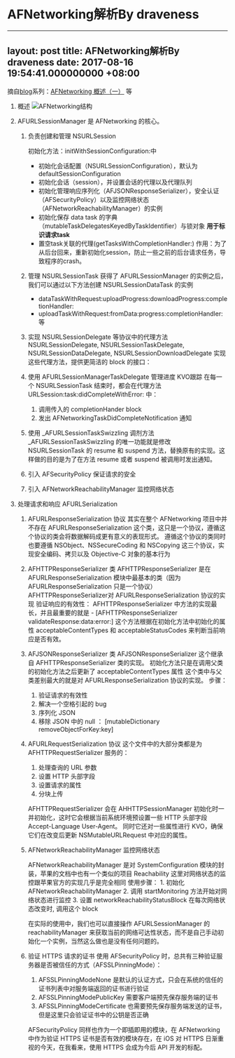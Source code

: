 # AFNetworking解析By draveness
---
layout: post
title: AFNetworking解析By draveness
date: 2017-08-16 19:54:41.000000000 +08:00
---

摘自[blog](http://draveness.me/)系列：[AFNetworking 概述（一）](http://draveness.me/afnetworking1.html) 等


1. 概述
![AFNetworking结构](http://7xrlu3.com1.z0.glb.clouddn.com/2016-03-21-afnetworking-arch.png)

2. AFURLSessionManager 是 AFNetworking 的核心。

    1. 负责创建和管理 NSURLSession
        
        初始化方法：initWithSessionConfiguration:中
        - 初始化会话配置（NSURLSessionConfiguration），默认为defaultSessionConfiguration
        - 初始化会话（session），并设置会话的代理以及代理队列
        - 初始化管理响应序列化（AFJSONResponseSerializer），安全认证（AFSecurityPolicy）以及监控网络状态（AFNetworkReachabilityManager）的实例
        - 初始化保存 data task 的字典（mutableTaskDelegatesKeyedByTaskIdentifier）与锁对象 **用于标识请求task**
        - 置空task关联的代理(getTasksWithCompletionHandler:) 作用：为了从后台回来，重新初始化session，防止一些之前的后台请求任务，导致程序的crash。
    
    2. 管理 NSURLSessionTask
        获得了 AFURLSessionManager 的实例之后，我们可以通过以下方法创建 NSURLSessionDataTask 的实例
        - dataTaskWithRequest:uploadProgress:downloadProgress:completionHandler:        
        - uploadTaskWithRequest:fromData:progress:completionHandler:
        等

    3. 实现 NSURLSessionDelegate 等协议中的代理方法
        NSURLSessionDelegate, NSURLSessionTaskDelegate, NSURLSessionDataDelegate, NSURLSessionDownloadDelegate
        实现这些代理方法，提供更简洁的 block 的接口：
    
    4. 使用 AFURLSessionManagerTaskDelegate 管理进度
        KVO跟踪
        在每一个 NSURLSessionTask 结束时，都会在代理方法 URLSession:task:didCompleteWithError: 中：
        1. 调用传入的 completionHander block
        2. 发出 AFNetworkingTaskDidCompleteNotification 通知
    
    5. 使用 _AFURLSessionTaskSwizzling 调剂方法
        _AFURLSessionTaskSwizzling 的唯一功能就是修改 NSURLSessionTask 的 resume 和 suspend 方法，替换原有的实现。这样做的目的是为了在方法 resume 或者 suspend 被调用时发出通知。
    
    6. 引入 AFSecurityPolicy 保证请求的安全
    7. 引入 AFNetworkReachabilityManager 监控网络状态


3. 处理请求和响应 AFURLSerialization
    
    1. AFURLResponseSerialization 协议
    其实在整个 AFNetworking 项目中并不存在 AFURLResponseSerialization 这个类，这只是一个协议，遵循这个协议的类会将数据解码成更有意义的表现形式。
    遵循这个协议的类同时也要遵循 NSObject、NSSecureCoding 和 NSCopying 这三个协议，实现安全编码、拷贝以及 Objective-C 对象的基本行为

    2. AFHTTPResponseSerializer 类
        AFHTTPResponseSerializer 是在AFURLResponseSerialization 模块中最基本的类（因为 AFURLResponseSerialization 只是一个协议） AFHTTPResponseSerializer对 AFURLResponseSerialization 协议的实现
    验证响应的有效性：
    AFHTTPResponseSerializer 中方法的实现最长，并且最重要的就是 - [AFHTTPResponseSerializer validateResponse:data:error:]
    这个方法根据在初始化方法中初始化的属性 acceptableContentTypes 和 acceptableStatusCodes 来判断当前响应是否有效。
    
    
    3. AFJSONResponseSerializer 类
     AFJSONResponseSerializer 这个继承自 AFHTTPResponseSerializer 类的实现。
     初始化方法只是在调用父类的初始化方法之后更新了 acceptableContentTypes 属性
     这个类中与父类差别最大的就是对 AFURLResponseSerialization 协议的实现。
     步骤：
        1. 验证请求的有效性
        2. 解决一个空格引起的 bug
        3. 序列化 JSON
        4. 移除 JSON 中的 null ： [mutableDictionary removeObjectForKey:key]


    4. AFURLRequestSerialization 协议
        这个文件中的大部分类都是为 AFHTTPRequestSerializer 服务的：
        1. 处理查询的 URL 参数
        2. 设置 HTTP 头部字段
        3. 设置请求的属性
        4. 分块上传

        AFHTTPRequestSerializer 会在 AHHTTPSessionManager 初始化时一并初始化，这时它会根据当前系统环境预设置一些 HTTP 头部字段 Accept-Language User-Agent。
        同时它还对一些属性进行 KVO，确保它们在改变后更新 NSMutableURLRequest 中对应的属性。

    
    4. AFNetworkReachabilityManager 监控网络状态

        AFNetworkReachabilityManager 是对 SystemConfiguration 模块的封装，苹果的文档中也有一个类似的项目 Reachability 这里对网络状态的监控跟苹果官方的实现几乎是完全相同
        使用步骤：
            1. 初始化 AFNetworkReachabilityManager
            2. 调用 startMonitoring 方法开始对网络状态进行监控
            3. 设置 networkReachabilityStatusBlock 在每次网络状态改变时, 调用这个 block
        
        在实际的使用中，我们也可以直接操作 AFURLSessionManager 的 reachabilityManager 来获取当前的网络可达性状态，而不是自己手动初始化一个实例，当然这么做也是没有任何问题的。
    
    5. 验证 HTTPS 请求的证书
        使用 AFSecurityPolicy 时，总共有三种验证服务器是否被信任的方式（AFSSLPinningMode）：
        1. AFSSLPinningModeNone 是默认的认证方式，只会在系统的信任的证书列表中对服务端返回的证书进行验证
        2. AFSSLPinningModePublicKey 需要客户端预先保存服务端的证书
        3. AFSSLPinningModeCertificate 也需要预先保存服务端发送的证书，但是这里只会验证证书中的公钥是否正确
    
        AFSecurityPolicy 同样也作为一个即插即用的模块，在 AFNetworking 中作为验证 HTTPS 证书是否有效的模块存在，在 iOS 对 HTTPS 日渐重视的今天，在我看来，使用 HTTPS 会成为今后 API 开发的标配。



